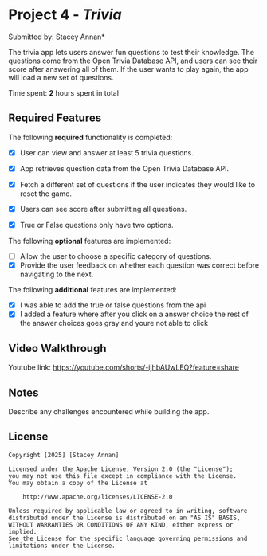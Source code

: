 # Project 4 - *Trivia*

Submitted by: Stacey Annan*

The trivia app lets users answer fun questions to test their knowledge. The questions come from the Open Trivia Database API, and users can see their score after answering all of them. If the user wants to play again, the app will load a new set of questions.

Time spent: **2** hours spent in total

## Required Features

The following **required** functionality is completed:

- [X] User can view and answer at least 5 trivia questions.
- [X] App retrieves question data from the Open Trivia Database API.
- [X] Fetch a different set of questions if the user indicates they would like to reset the game.
- [X] Users can see score after submitting all questions.
- [X] True or False questions only have two options.


The following **optional** features are implemented:

  
- [ ] Allow the user to choose a specific category of questions.
- [X] Provide the user feedback on whether each question was correct before navigating to the next.

The following **additional** features are implemented:

- [X] I was able to add the true or false questions from the api
- [X] I added a feature where after you click on a answer choice the rest of the answer choices goes gray and youre not able to click 

## Video Walkthrough

Youtube link: https://youtube.com/shorts/-ijhbAUwLEQ?feature=share

## Notes

Describe any challenges encountered while building the app.

## License

    Copyright [2025] [Stacey Annan]

    Licensed under the Apache License, Version 2.0 (the "License");
    you may not use this file except in compliance with the License.
    You may obtain a copy of the License at

        http://www.apache.org/licenses/LICENSE-2.0

    Unless required by applicable law or agreed to in writing, software
    distributed under the License is distributed on an "AS IS" BASIS,
    WITHOUT WARRANTIES OR CONDITIONS OF ANY KIND, either express or implied.
    See the License for the specific language governing permissions and
    limitations under the License.
